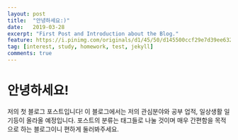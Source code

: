 ```yaml
---
layout: post
title:  "안녕하세요:)"
date:   2019-03-28
excerpt: "First Post and Introduction about the Blog."
feature: https://i.pinimg.com/originals/d1/45/50/d145500ccf29e7d39ee632e78409cfed.jpg
tag: [interest, study, homework, test, jekyll]
comments: true
---
```


# 안녕하세요!
저의 첫 블로그 포스트입니다! 이 블로그에서는 저의 관심분야와 공부 업적, 일상생활 일기등이 올라올 예정입니다.
포스트의 분류는 태그들로 나눌 것이며 매우 간편함을 목적으로 하는 블로그이니 편하게 둘러봐주세요.
